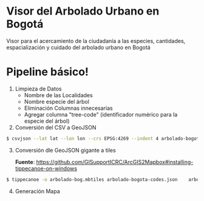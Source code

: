 # Visor del Arbolado Urbano en Bogotá
Visor para el acercamiento de la ciudadanía a las especies, cantidades, espacialización y cuidado del arbolado urbano en Bogotá
# Pipeline básico!
1. Limpieza de Datos
	- Nombre de las Localidades
	- Nombre especie del árbol
	- Eliminación Columnas innecesarias
	- Agregar columna "tree-code" (identificador numérico para la especie del árbol)
2. Conversión del CSV a GeoJSON
```sh
$ csvjson --lat lat --lon lon --crs EPSG:4269 --indent 4 arbolado-bogota-codes.csv > arbolado-bogota-codes.json
```
3. Conversión dle GeoJSON gigante a tiles

   **Fuente**: https://github.com/GISupportICRC/ArcGIS2Mapbox#installing-tippecanoe-on-windows
```sh
$ tippecanoe -o arbolado-bog.mbtiles arbolado-bogota-codes.json    arbolado-bogota-codes.json
```
4. Generación Mapa
